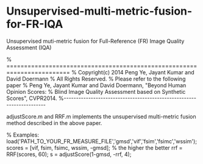 Unsupervised-multi-metric-fusion-for-FR-IQA
===========================================

Unsupervised muti-metric fusion for Full-Reference (FR) Image Quality Assessment (IQA)

% ========================================================================
% Copyright(c) 2014 Peng Ye, Jayant Kumar and David Doermann
% All Rights Reserved.
% Please refer to the following paper
% Peng Ye, Jayant Kumar and David Doermann, "Beyond Human Opinion Scores: 
% Blind Image Quality Assessment based on Synthetic Scores", CVPR2014.
%----------------------------------------------------------------------

adjustScore.m and RRF.m implements the unsupervised multi-metric fusion method described in the above paper. 

% Examples:
load('PATH_TO_YOUR_FR_MEASURE_FILE','gmsd','vif','fsim','fsimc','wssim');
scores = [vif, fsim, fsimc, wssim, -gmsd]; % the higher the better
rrf = RRF(scores, 60);
s = adjustScore(1-gmsd, -rrf, 4);
